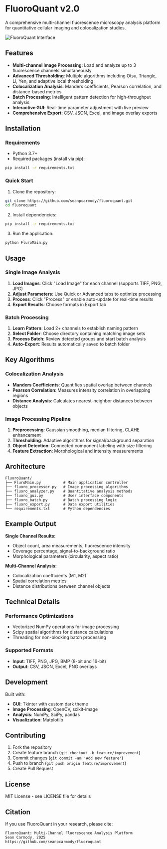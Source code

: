 # FluoroQuant v2.0

A comprehensive multi-channel fluorescence microscopy analysis platform for quantitative cellular imaging and colocalization studies.

![FluoroQuant Interface](screenshot.png)

## Features

- **Multi-channel Image Processing**: Load and analyze up to 3 fluorescence channels simultaneously
- **Advanced Thresholding**: Multiple algorithms including Otsu, Triangle, Li, Yen, and adaptive local thresholding
- **Colocalization Analysis**: Manders coefficients, Pearson correlation, and distance-based metrics
- **Batch Processing**: Intelligent pattern detection for high-throughput analysis
- **Interactive GUI**: Real-time parameter adjustment with live preview
- **Comprehensive Export**: CSV, JSON, Excel, and image overlay exports

## Installation

### Requirements

- Python 3.7+
- Required packages (install via pip):

```bash
pip install -r requirements.txt
```

### Quick Start

1. Clone the repository:

```bash
git clone https://github.com/seanpcarmody/fluoroquant.git
cd fluoroquant
```

2. Install dependencies:

```bash
pip install -r requirements.txt
```

3. Run the application:

```bash
python FluroMain.py
```

## Usage

### Single Image Analysis

1. **Load Images**: Click "Load Image" for each channel (supports TIFF, PNG, JPG)
2. **Adjust Parameters**: Use Quick or Advanced tabs to optimize processing
3. **Process**: Click "Process" or enable auto-update for real-time results
4. **Export Results**: Choose formats in Export tab

### Batch Processing

1. **Learn Pattern**: Load 2+ channels to establish naming pattern
2. **Select Folder**: Choose directory containing matching image sets
3. **Process Batch**: Review detected groups and start batch analysis
4. **Auto-Export**: Results automatically saved to batch folder

## Key Algorithms

### Colocalization Analysis

- **Manders Coefficients**: Quantifies spatial overlap between channels
- **Pearson Correlation**: Measures intensity correlation in overlapping regions
- **Distance Analysis**: Calculates nearest-neighbor distances between objects

### Image Processing Pipeline

1. **Preprocessing**: Gaussian smoothing, median filtering, CLAHE enhancement
2. **Thresholding**: Adaptive algorithms for signal/background separation  
3. **Object Detection**: Connected component labeling with size filtering
4. **Feature Extraction**: Morphological and intensity measurements

## Architecture

```
FluoroQuant/
├── FluroMain.py          # Main application controller
├── fluoro_processor.py   # Image processing algorithms
├── fluoro_analyzer.py    # Quantitative analysis methods
├── fluoro_gui.py         # User interface components
├── fluoro_batch.py       # Batch processing logic
├── fluoro_export.py      # Data export utilities
└── requirements.txt      # Python dependencies
```

## Example Output

**Single Channel Results:**

- Object count, area measurements, fluorescence intensity
- Coverage percentage, signal-to-background ratio
- Morphological parameters (circularity, aspect ratio)

**Multi-Channel Analysis:**

- Colocalization coefficients (M1, M2)
- Spatial correlation metrics
- Distance distributions between channel objects

## Technical Details

### Performance Optimizations

- Vectorized NumPy operations for image processing
- Scipy spatial algorithms for distance calculations
- Threading for non-blocking batch processing

### Supported Formats

- **Input**: TIFF, PNG, JPG, BMP (8-bit and 16-bit)
- **Output**: CSV, JSON, Excel, PNG overlays

## Development

Built with:

- **GUI**: Tkinter with custom dark theme
- **Image Processing**: OpenCV, scikit-image
- **Analysis**: NumPy, SciPy, pandas
- **Visualization**: Matplotlib

## Contributing

1. Fork the repository
2. Create feature branch (`git checkout -b feature/improvement`)
3. Commit changes (`git commit -am 'Add new feature'`)
4. Push to branch (`git push origin feature/improvement`)
5. Create Pull Request

## License

MIT License - see LICENSE file for details

## Citation

If you use FluoroQuant in your research, please cite:

```
FluoroQuant: Multi-Channel Fluorescence Analysis Platform
Sean Carmody, 2025
https://github.com/seanpcarmody/fluoroquant
```
